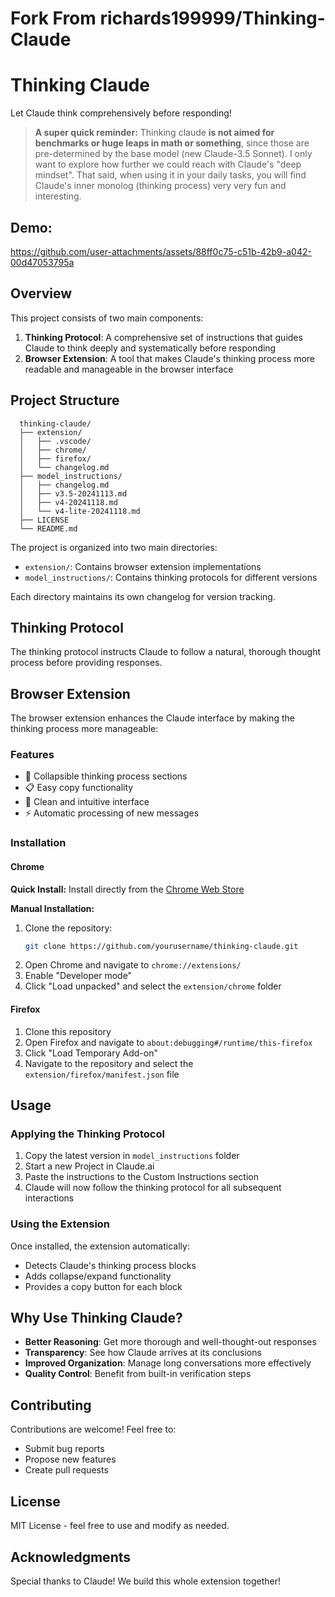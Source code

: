 # Fork From richards199999/Thinking-Claude
# Thinking Claude

Let Claude think comprehensively before responding!

> **A super quick reminder:**
> Thinking claude **is not aimed for benchmarks or huge leaps in math or something**, since those are pre-determined by the base model (new Claude-3.5 Sonnet).
> I only want to explore how further we could reach with Claude's "deep mindset". That said, when using it in your daily tasks, you will find Claude's inner monolog (thinking process) very very fun and interesting.

## Demo:


https://github.com/user-attachments/assets/88ff0c75-c51b-42b9-a042-00d47053795a


## Overview

This project consists of two main components:
1. **Thinking Protocol**: A comprehensive set of instructions that guides Claude to think deeply and systematically before responding
2. **Browser Extension**: A tool that makes Claude's thinking process more readable and manageable in the browser interface

## Project Structure
      thinking-claude/
      ├── extension/
      │   ├── .vscode/
      │   ├── chrome/
      │   ├── firefox/
      │   └── changelog.md
      ├── model_instructions/
      │   ├── changelog.md
      │   ├── v3.5-20241113.md
      │   ├── v4-20241118.md
      │   └── v4-lite-20241118.md
      ├── LICENSE
      └── README.md
The project is organized into two main directories:
- `extension/`: Contains browser extension implementations
- `model_instructions/`: Contains thinking protocols for different versions

Each directory maintains its own changelog for version tracking.
## Thinking Protocol

The thinking protocol instructs Claude to follow a natural, thorough thought process before providing responses.

## Browser Extension

The browser extension enhances the Claude interface by making the thinking process more manageable:

### Features
- 🔄 Collapsible thinking process sections
- 📋 Easy copy functionality
- 🎯 Clean and intuitive interface
- ⚡ Automatic processing of new messages

### Installation

#### Chrome

**Quick Install:**
Install directly from the [Chrome Web Store](https://chromewebstore.google.com/detail/thinking-claude/ncjafpbbndpggfhfgjngkcimeaciahpo)

**Manual Installation:**
1. Clone the repository:
   ```bash
   git clone https://github.com/yourusername/thinking-claude.git
2. Open Chrome and navigate to `chrome://extensions/`
3. Enable "Developer mode"
4. Click "Load unpacked" and select the `extension/chrome` folder

#### Firefox
1. Clone this repository 
2. Open Firefox and navigate to `about:debugging#/runtime/this-firefox`
3. Click "Load Temporary Add-on"
4. Navigate to the repository and select the `extension/firefox/manifest.json` file

## Usage

### Applying the Thinking Protocol

1. Copy the latest version in `model_instructions` folder
2. Start a new Project in Claude.ai
3. Paste the instructions to the Custom Instructions section
3. Claude will now follow the thinking protocol for all subsequent interactions

### Using the Extension

Once installed, the extension automatically:
- Detects Claude's thinking process blocks
- Adds collapse/expand functionality
- Provides a copy button for each block

## Why Use Thinking Claude?

- **Better Reasoning**: Get more thorough and well-thought-out responses
- **Transparency**: See how Claude arrives at its conclusions
- **Improved Organization**: Manage long conversations more effectively
- **Quality Control**: Benefit from built-in verification steps

## Contributing

Contributions are welcome! Feel free to:
- Submit bug reports
- Propose new features
- Create pull requests

## License

MIT License - feel free to use and modify as needed.

## Acknowledgments

Special thanks to Claude! We build this whole extension together!

